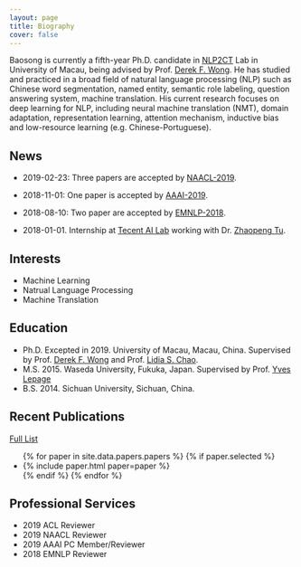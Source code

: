 ```yaml
---
layout: page
title: Biography
cover: false
---
```

Baosong is currently a fifth-year Ph.D. candidate in [NLP2CT](http://nlp2ct.cis.umac.mo/) Lab in University of Macau, being advised by Prof. [Derek F. Wong](https://www.fst.um.edu.mo/en/staff/fstfw.html). He has studied and practiced in a broad field of natural language processing (NLP) such as Chinese word segmentation, named entity, semantic role labeling, question answering system, machine translation. His current research focuses on deep learning for NLP, including neural machine translation (NMT),  domain adaptation, representation learning, attention mechanism, inductive bias and low-resource learning (e.g. Chinese-Portuguese).

## News
* 2019-02-23: Three papers are accepted by [NAACL-2019](https://naacl2019.org/).
 
* 2018-11-01: One paper is accepted by [AAAI-2019](https://aaai.org/Conferences/AAAI-19/).

* 2018-08-10: Two paper are accepted by [EMNLP-2018](https://emnlp2018.org/).

* 2018-01-01. Internship at [Tecent AI Lab](https://ai.tencent.com/ailab/en/index) working with Dr. [Zhaopeng Tu](http://zptu.net/). 

## Interests
* Machine Learning
* Natrual Language Processing
* Machine Translation

## Education
* Ph.D. Excepted in 2019. University of Macau, Macau, China. Supervised by Prof. [Derek F. Wong](https://www.fst.um.edu.mo/en/staff/fstfw.html) and Prof. [Lidia S. Chao](https://www.fst.um.edu.mo/en/staff/cds/lidiasc.html).
* M.S. 2015. Waseda University, Fukuka, Japan. Supervised by Prof. [Yves Lepage](https://www.waseda.jp/fsci/gips/other-en/2015/09/08/2164/)
* B.S. 2014. Sichuan University, Sichuan, China.

## Recent Publications
[Full List](/papers/)
<ul>
{% for paper in site.data.papers.papers %}
  {% if paper.selected %}
  <li>
  {% include paper.html paper=paper %}
  </li>
  {% endif %}
{% endfor %}
</ul>

## Professional Services
* 2019  ACL    Reviewer
* 2019  NAACL  Reviewer
* 2019  AAAI   PC Member/Reviewer
* 2018  EMNLP  Reviewer

